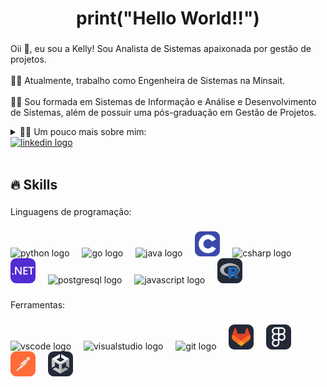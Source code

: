 <h1 align="center">print("Hello World!!")</h1>

###

<p align="left">Oii 🖖, eu sou a Kelly! Sou Analista de Sistemas apaixonada por gestão de projetos.<br><br> 👩‍💻 Atualmente, trabalho como Engenheira de Sistemas na Minsait.<br><br> 👩‍🎓 Sou formada em Sistemas de Informação e Análise e Desenvolvimento de Sistemas, além de possuir uma pós-graduação em Gestão de Projetos.</p>

<details>
  <summary>👩‍💻 Um pouco mais sobre mim:</summary>
  <br>
💬 Tenho 26 anos e conhecimento em SQL, Python, Java, JavaScript, R e C#.<br><br> 📜 Possuo certificação de Scrum Master. <br><br> 📚 Amo ler, assistir séries na Netflix e, às vezes, me aventuro em jogos de videogame (confesso que prefiro jogos de cartas como MTG e TCG Pokémon).</p>
</details>
<div align="left">
  <a href="https://www.linkedin.com/in/kelly-ortiz-figueiredo" target="_blank">
    <img src="https://raw.githubusercontent.com/maurodesouza/profile-readme-generator/master/src/assets/icons/social/linkedin/default.svg" width="52" height="40" alt="linkedin logo"  />
  </a>
</div>
<br>

## 🔥 Skills

###

<p align="left">Linguagens de programação:</p>

###

<div align="left">
  <img src="https://cdn.jsdelivr.net/gh/devicons/devicon/icons/python/python-original.svg" height="40" alt="python logo"  />
  <img width="12" />
  <img src="https://cdn.jsdelivr.net/gh/devicons/devicon/icons/go/go-original.svg" height="40" alt="go logo"  />
  <img width="12" />
  <img src="https://cdn.jsdelivr.net/gh/devicons/devicon/icons/java/java-original.svg" height="40" alt="java logo"  />
  <img width="12" />
  <img src="https://github.com/tandpfun/skill-icons/blob/main/icons/C.svg" height="40" alt="c logo"  />
  <img width="12" />
  <img src="https://cdn.jsdelivr.net/gh/devicons/devicon/icons/csharp/csharp-original.svg" height="40" alt="csharp logo"  />
  <img width="12" />
  <img src="https://github.com/tandpfun/skill-icons/raw/main/icons/DotNet.svg" height="40" alt="dotnet logo"  />
  <img width="12" />
  <img src="https://cdn.jsdelivr.net/gh/devicons/devicon/icons/postgresql/postgresql-original.svg" height="40" alt="postgresql logo"  />
  <img width="12" />
  <img src="https://cdn.jsdelivr.net/gh/devicons/devicon/icons/javascript/javascript-original.svg" height="40" alt="javascript logo"  />
  <img width="12" />
  <img src="https://github.com/tandpfun/skill-icons/raw/main/icons/R-Dark.svg" height="40" alt="r logo"  />
</div>

###

<p align="left">Ferramentas:</p>

###

<div align="left">
  <img src="https://cdn.jsdelivr.net/gh/devicons/devicon/icons/vscode/vscode-original.svg" height="40" alt="vscode logo"  />
  <img width="12" />
  <img src="https://cdn.jsdelivr.net/gh/devicons/devicon/icons/visualstudio/visualstudio-plain.svg" height="40" alt="visualstudio logo"  />
  <img width="12" />
  <img src="https://cdn.jsdelivr.net/gh/devicons/devicon/icons/git/git-original.svg" height="40" alt="git logo"  />
  <img width="12" />
  <img src="https://github.com/tandpfun/skill-icons/raw/main/icons/GitLab-Dark.svg" height="40" alt="gitlab logo"  />
  <img width="12" />
  <img src="https://github.com/tandpfun/skill-icons/raw/main/icons/Figma-Dark.svg" height="40" alt="figma logo"  />
  <img width="12" />
  <img src="https://github.com/tandpfun/skill-icons/raw/main/icons/Postman.svg" height="40" alt="postman logo"  />
  <img width="12" />
  <img src="https://github.com/tandpfun/skill-icons/raw/main/icons/Unity-Dark.svg" height="40" alt="unity logo"  />
  
</div>
